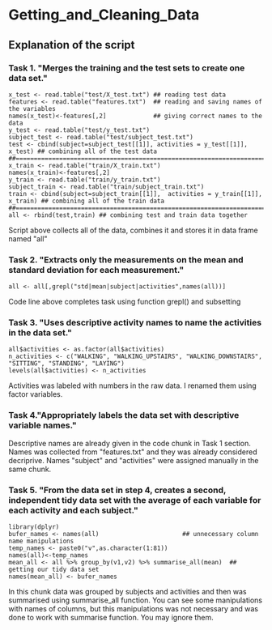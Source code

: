# Getting_and_Cleaning_Data
## Explanation of the script
### Task 1. "Merges the training and the test sets to create one data set."
```{r}
x_test <- read.table("test/X_test.txt") ## reading test data
features <- read.table("features.txt")  ## reading and saving names of the variables
names(x_test)<-features[,2]             ## giving correct names to the data
y_test <- read.table("test/y_test.txt") 
subject_test <- read.table("test/subject_test.txt")
test <- cbind(subject=subject_test[[1]], activities = y_test[[1]], x_test) ## combining all of the test data
##=====================================================================
x_train <- read.table("train/X_train.txt") 
names(x_train)<-features[,2]             
y_train <- read.table("train/y_train.txt")
subject_train <- read.table("train/subject_train.txt")
train <- cbind(subject=subject_train[[1]],  activities = y_train[[1]], x_train) ## combining all of the train data
##=====================================================================
all <- rbind(test,train) ## combining test and train data together
```
Script above collects all of the data, combines it and stores it in data frame named "all"
### Task 2. "Extracts only the measurements on the mean and standard deviation for each measurement."
```{r}
all <- all[,grepl("std|mean|subject|activities",names(all))]
```
Code line above completes task using function grepl() and subsetting
### Task 3. "Uses descriptive activity names to name the activities in the data set."
```{r}
all$activities <- as.factor(all$activities)
n_activities <- c("WALKING", "WALKING_UPSTAIRS", "WALKING_DOWNSTAIRS", "SITTING", "STANDING", "LAYING")
levels(all$activities) <- n_activities
```
Activities was labeled with numbers in the raw data. I renamed them using factor variables.
### Task 4."Appropriately labels the data set with descriptive variable names."
Descriptive names are already given in the code chunk in Task 1 section.
Names was collected from "features.txt" and they was already considered decriprive.
Names "subject" and "activities" were assigned manually in the same chunk.
### Task 5. "From the data set in step 4, creates a second, independent tidy data set with the average of each variable for each activity and each subject."
```{r}
library(dplyr)
bufer_names <- names(all)                       ## unnecessary column name manipulations
temp_names <- paste0("v",as.character(1:81))
names(all)<-temp_names
mean_all <- all %>% group_by(v1,v2) %>% summarise_all(mean)  ## getting our tidy data set
names(mean_all) <- bufer_names
```
In this chunk data was grouped by subjects and activities and then was summarised using summarise_all function.
You can see some manipulations with names of columns, but this manipulations was not necessary and was done to work with summarise function. You may ignore them.
